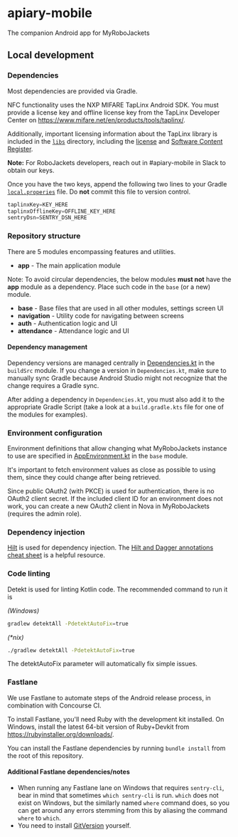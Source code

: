 # apiary-mobile

The companion Android app for MyRoboJackets

## Local development

### Dependencies

Most dependencies are provided via Gradle.

NFC functionality uses the NXP MIFARE TapLinx Android SDK.  You must provide a license key and offline
license key from the TapLinx Developer Center on https://www.mifare.net/en/products/tools/taplinx/.

Additionally, important licensing information about the TapLinx library is included in the [`libs`](libs)
directory, including the [license](libs/LA_OPT_NXP_Software_License.txt) 
and [Software Content Register](libs/Taplinx_Android_SDK_SCR.txt).

**Note:** For RoboJackets developers, reach out in #apiary-mobile in Slack to obtain our keys.

Once you have the two keys, append the following two lines to your Gradle [`local.properies`](local.properties)
file.  Do **not** commit this file to version control.

```groovy
taplinxKey=KEY_HERE
taplinxOfflineKey=OFFLINE_KEY_HERE
sentryDsn=SENTRY_DSN_HERE
```

### Repository structure

There are 5 modules encompassing features and utilities.

- **app** - The main application module
  
Note: To avoid circular dependencies, the below modules **must not** have the **app** module as a
dependency.  Place such code in the `base` (or a new) module.

- **base** - Base files that are used in all other modules, settings screen UI
- **navigation** - Utility code for navigating between screens
- **auth** - Authentication logic and UI
- **attendance** - Attendance logic and UI

#### Dependency management

Dependency versions are managed centrally in 
[Dependencies.kt](buildSrc/src/main/java/Dependencies.kt) in the `buildSrc` module.  If you change
a version in `Dependencies.kt`, make sure to manually sync Gradle because Android Studio might not
recognize that the change requires a Gradle sync.

After adding a dependency in `Dependencies.kt`, you must also add it to the appropriate Gradle 
Script (take a look at a `build.gradle.kts` file for one of the modules for examples).

### Environment configuration

Environment definitions that allow changing what MyRoboJackets instance to use are specified in
[AppEnvironment.kt](base/src/main/java/org/robojackets/apiary/base/AppEnvironment.kt) in the `base`
module.

It's important to fetch environment values as close as possible to using them, since they could
change after being retrieved.

Since public OAuth2 (with PKCE) is used for authentication, there is no OAuth2 client secret.
If the included client ID for an environment does not work, you can create a new OAuth2 client
in Nova in MyRoboJackets (requires the admin role).

### Dependency injection

[Hilt](https://developer.android.com/training/dependency-injection/hilt-android) is used for
dependency injection.  The [Hilt and Dagger annotations cheat sheet](https://developer.android.com/training/dependency-injection/hilt-cheatsheet)
is a helpful resource.

### Code linting

Detekt is used for linting Kotlin code.  The recommended command to run it is

_(Windows)_
```bash
gradlew detektAll -PdetektAutoFix=true
```

_(*nix)_
```bash
./gradlew detektAll -PdetektAutoFix=true
```

The detektAutoFix parameter will automatically fix simple issues.

### Fastlane

We use Fastlane to automate steps of the Android release process, in combination with Concourse CI.

To install Fastlane, you'll need Ruby with the development kit installed.  On Windows, install
the latest 64-bit version of Ruby+Devkit from https://rubyinstaller.org/downloads/.

You can install the Fastlane dependencies by running `bundle install` from the root of this repository.

#### Additional Fastlane dependencies/notes
 - When running any Fastlane lane on Windows that requires `sentry-cli`, bear in mind that sometimes
`which sentry-cli` is run. `which` does not exist on Windows, but the similarly named `where`
command does, so you can get around any errors stemming from this by aliasing the command `where`
to `which`.
 - You need to install [GitVersion](https://github.com/GitTools/GitVersion) yourself.